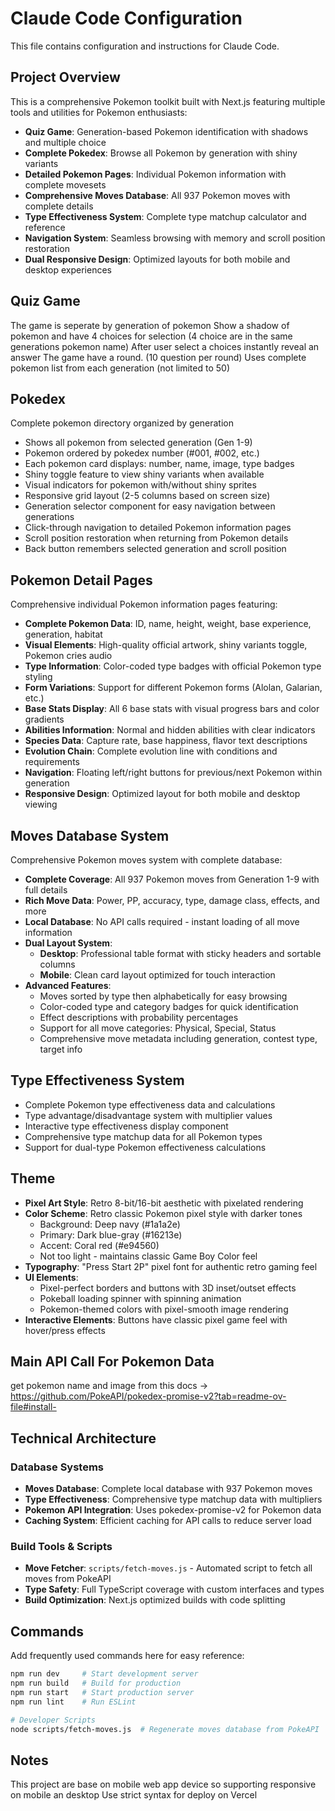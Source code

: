 # Claude Code Configuration

This file contains configuration and instructions for Claude Code.

## Project Overview

This is a comprehensive Pokemon toolkit built with Next.js featuring multiple tools and utilities for Pokemon enthusiasts:
- **Quiz Game**: Generation-based Pokemon identification with shadows and multiple choice
- **Complete Pokedex**: Browse all Pokemon by generation with shiny variants
- **Detailed Pokemon Pages**: Individual Pokemon information with complete movesets
- **Comprehensive Moves Database**: All 937 Pokemon moves with complete details
- **Type Effectiveness System**: Complete type matchup calculator and reference
- **Navigation System**: Seamless browsing with memory and scroll position restoration
- **Dual Responsive Design**: Optimized layouts for both mobile and desktop experiences

## Quiz Game
The game is seperate by generation of pokemon
Show a shadow of pokemon and have 4 choices for selection (4 choice are in the same generations pokemon name)
After user select a choices instantly reveal an answer
The game have a round. (10 question per round)
Uses complete pokemon list from each generation (not limited to 50)

## Pokedex
Complete pokemon directory organized by generation
- Shows all pokemon from selected generation (Gen 1-9)
- Pokemon ordered by pokedex number (#001, #002, etc.)
- Each pokemon card displays: number, name, image, type badges
- Shiny toggle feature to view shiny variants when available
- Visual indicators for pokemon with/without shiny sprites
- Responsive grid layout (2-5 columns based on screen size)
- Generation selector component for easy navigation between generations
- Click-through navigation to detailed Pokemon information pages
- Scroll position restoration when returning from Pokemon details
- Back button remembers selected generation and scroll position

## Pokemon Detail Pages
Comprehensive individual Pokemon information pages featuring:
- **Complete Pokemon Data**: ID, name, height, weight, base experience, generation, habitat
- **Visual Elements**: High-quality official artwork, shiny variants toggle, Pokemon cries audio
- **Type Information**: Color-coded type badges with official Pokemon type styling
- **Form Variations**: Support for different Pokemon forms (Alolan, Galarian, etc.)
- **Base Stats Display**: All 6 base stats with visual progress bars and color gradients
- **Abilities Information**: Normal and hidden abilities with clear indicators
- **Species Data**: Capture rate, base happiness, flavor text descriptions
- **Evolution Chain**: Complete evolution line with conditions and requirements
- **Navigation**: Floating left/right buttons for previous/next Pokemon within generation
- **Responsive Design**: Optimized layout for both mobile and desktop viewing

## Moves Database System
Comprehensive Pokemon moves system with complete database:
- **Complete Coverage**: All 937 Pokemon moves from Generation 1-9 with full details
- **Rich Move Data**: Power, PP, accuracy, type, damage class, effects, and more
- **Local Database**: No API calls required - instant loading of all move information
- **Dual Layout System**: 
  - **Desktop**: Professional table format with sticky headers and sortable columns
  - **Mobile**: Clean card layout optimized for touch interaction
- **Advanced Features**:
  - Moves sorted by type then alphabetically for easy browsing
  - Color-coded type and category badges for quick identification
  - Effect descriptions with probability percentages
  - Support for all move categories: Physical, Special, Status
  - Comprehensive move metadata including generation, contest type, target info

## Type Effectiveness System
- Complete Pokemon type effectiveness data and calculations
- Type advantage/disadvantage system with multiplier values
- Interactive type effectiveness display component
- Comprehensive type matchup data for all Pokemon types
- Support for dual-type Pokemon effectiveness calculations

## Theme
- **Pixel Art Style**: Retro 8-bit/16-bit aesthetic with pixelated rendering
- **Color Scheme**: Retro classic Pokemon pixel style with darker tones
  - Background: Deep navy (#1a1a2e)
  - Primary: Dark blue-gray (#16213e) 
  - Accent: Coral red (#e94560)
  - Not too light - maintains classic Game Boy Color feel
- **Typography**: "Press Start 2P" pixel font for authentic retro gaming feel
- **UI Elements**: 
  - Pixel-perfect borders and buttons with 3D inset/outset effects
  - Pokeball loading spinner with spinning animation
  - Pokemon-themed colors with pixel-smooth image rendering
- **Interactive Elements**: Buttons have classic pixel game feel with hover/press effects

## Main API Call For Pokemon Data
get pokemon name and image from this docs -> https://github.com/PokeAPI/pokedex-promise-v2?tab=readme-ov-file#install-


## Technical Architecture

### Database Systems
- **Moves Database**: Complete local database with 937 Pokemon moves
- **Type Effectiveness**: Comprehensive type matchup data with multipliers
- **Pokemon API Integration**: Uses pokedex-promise-v2 for Pokemon data
- **Caching System**: Efficient caching for API calls to reduce server load

### Build Tools & Scripts
- **Move Fetcher**: `scripts/fetch-moves.js` - Automated script to fetch all moves from PokeAPI
- **Type Safety**: Full TypeScript coverage with custom interfaces and types
- **Build Optimization**: Next.js optimized builds with code splitting

## Commands

Add frequently used commands here for easy reference:

```bash
npm run dev     # Start development server
npm run build   # Build for production
npm run start   # Start production server
npm run lint    # Run ESLint

# Developer Scripts
node scripts/fetch-moves.js  # Regenerate moves database from PokeAPI
```

## Notes
This project are base on mobile web app device so supporting responsive on mobile an desktop
Use strict syntax for deploy on Vercel